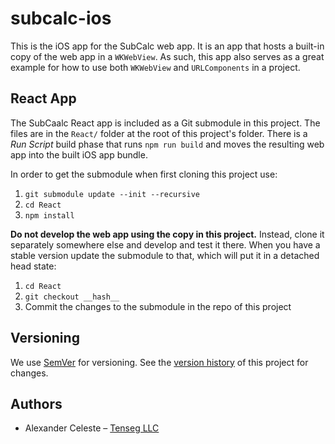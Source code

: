 # subcalc-ios

This is the iOS app for the SubCalc web app. It is an app that hosts a built-in copy of the web app in a `WKWebView`. As such, this app also serves as a great example for how to use both `WKWebView` and `URLComponents` in a project.

## React App

The SubCaalc React app is included as a Git submodule in this project. The files are in the `React/` folder at the root of this project's folder. There is a *Run Script* build phase that runs  `npm run build`  and moves the resulting web app into the built iOS app bundle.

In order to get the submodule when first cloning this project use: 

1. `git submodule update --init --recursive`
2. `cd React`
3. `npm install`

**Do not develop the web app using the copy in this project.** Instead, clone it separately somewhere else and develop and test it there. When you have a stable version update the submodule to that, which will put it in a detached head state:

1. `cd React`
2. `git checkout __hash__`
3. Commit the changes to the submodule in the repo of this project

## Versioning

We use [SemVer](http://semver.org/) for versioning. See the [version history](CHANGES.md) of this project for changes.

## Authors

* Alexander Celeste – [Tenseg LLC](https://www.tenseg.net)
